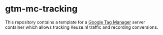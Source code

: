 # gtm-mc-tracking

This repository contains a template for a [Google Tag Manager](https://tagmanager.google.com/) server container which allows tracking Keuze.nl traffic and recording conversions.
